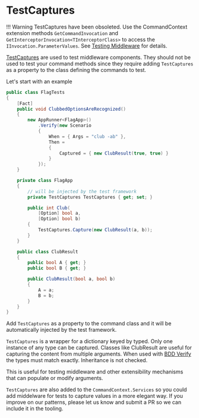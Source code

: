 # TestCaptures

!!! Warning
    TestCaptures have been obsoleted. Use the CommandContext extension methods `GetCommandInvocation` and `GetInterceptorInvocation<TInterceptorClass>` to access the `IInvocation.ParameterValues`.
    See [Testing Middleware](../Tools/testing-middleware.md) for details.

[TestCaptures](https://github.com/bilal-fazlani/commanddotnet/blob/master/CommandDotNet.TestTools/TestCaptures.cs) are used to test middleware components. They should not be used to test your command methods since they require adding `TestCaptures` as a property to the class defining the commands to test.

Let's start with an example

``` c#
public class FlagTests
{
    [Fact]
    public void ClubbedOptionsAreRecognized()
    {
        new AppRunner<FlagApp>()
            .Verify(new Scenario
            {
                When = { Args = "club -ab" },
                Then =
                {
                    Captured = { new ClubResult(true, true) }
                }
            });
    }

    private class FlagApp
    {
        // will be injected by the test framework
        private TestCaptures TestCaptures { get; set; }

        public int Club(
            [Option] bool a,
            [Option] bool b)
        {
            TestCaptures.Capture(new ClubResult(a, b));
        }
    }

    public class ClubResult
    {
        public bool A { get; }
        public bool B { get; }

        public ClubResult(bool a, bool b)
        {
            A = a;
            B = b;
        }
    }
}
```

Add `TestCaptures` as a property to the command class and it will be automatically injected by the test framework.

`TestCaptures` is a wrapper for a dictionary keyed by typed. Only one instance of any type can be captured. Classes like ClubResult are useful for capturing the content from multiple arguments. When used with [BDD Verify](bdd.md) the types must match exactly. Inheritance is not checked. 

This is useful for testing middleware and other extensibility mechanisms that can populate or modify arguments.

`TestCaptures` are also added to the `CommandContext.Services` so you could add middelware for tests to capture values in a more elegant way.  If you improve on our patterns, please let us know and submit a PR so we can include it in the tooling.